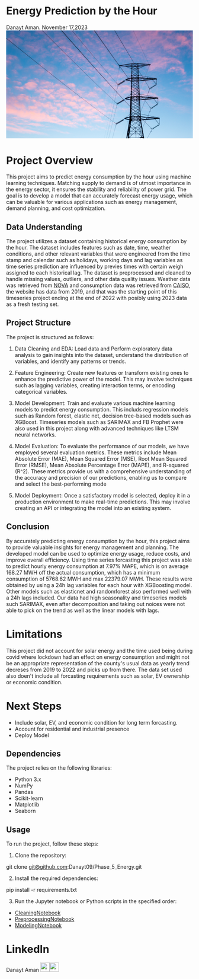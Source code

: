 # Energy Prediction by the Hour
Danayt Aman. November 17,2023
![image_info](header_articles_(11)-2.png)
# Project Overview
This project aims to predict energy consumption by the hour using machine learning techniques. Matching supply to demand is of utmost importance in the energy sector, it ensures the stability and reliability of power grid. The goal is to develop a model that can accurately forecast energy usage, which can be valuable for various applications such as energy management, demand planning, and cost optimization. 

## Data Understanding 

The project utilizes a dataset containing historical energy consumption by the hour. The dataset includes features such as date, time, weather conditions, and other relevant variables that were engineered from the time stamp and calendar such as holidays, working days and lag variables as time series prediction are influenced by previes times with certain weigh assigned to each historical lag. The dataset is preprocessed and cleaned to handle missing values, outliers, and other data quality issues. Weather data was retrieved from [NOVA](https://www.ncei.noaa.gov) and consumption data was retrieved from [CAISO](http://www.caiso.com/planning/Pages/ReliabilityRequirements/Default.aspx), the website has data from 2019, and that was the starting point of this timeseries project ending at the end of 2022 with posibly using 2023 data as a fresh testing set.


## Project Structure

The project is structured as follows:

1. Data Cleaning and EDA: Load data and Perform exploratory data analysis to gain insights into the dataset, understand the distribution of variables, and identify any patterns or trends.

2. Feature Engineering: Create new features or transform existing ones to enhance the predictive power of the model. This may involve techniques such as lagging variables, creating interaction terms, or encoding categorical variables.

3. Model Development: Train and evaluate various machine learning models to predict energy consumption. This includs regression models such as Random forest, elastic net, decision tree-based models such as XGBoost. Timeseries models such as SARIMAX and FB Prophet were also used in this project along with advanced techniques like LTSM neural networks.

4. Model Evaluation: To evaluate the performance of our models, we have employed several evaluation metrics. These metrics include Mean Absolute Error (MAE), Mean Squared Error (MSE), Root Mean Squared Error (RMSE), Mean Absolute Percentage Error (MAPE), and R-squared (R^2). These metrics provide us with a comprehensive understanding of the accuracy and precision of our predictions, enabling us to compare and select the best-performing mode

5. Model Deployment: Once a satisfactory model is selected, deploy it in a production environment to make real-time predictions. This may involve creating an API or integrating the model into an existing system.

## Conclusion

By accurately predicting energy consumption by the hour, this project aims to provide valuable insights for energy management and planning. The developed model can be used to optimize energy usage, reduce costs, and improve overall efficiency. Using time series forcasting this project was able to predict hourly energy consumption at 7.97% MAPE, which is on average 168.27 MWH off the actual consumption, which has a minimum consumption of 5768.62 MWH and max 22379.07 MWH. These results were obtained by using a 24h lag variables for each hour with XGBoosting model. Other models such as elasticnet and randomforest also performed well with a 24h lags included. Our data had high seasonality and timeseries models such SARIMAX, even after decomposition and taking out noices were not able to pick on the trend as well as the linear models with lags.


# Limitations
This project did not account for solar energy and the time used being during covid where lockdown had an effect on energy consumption and might not be an appropriate representation of the county's usual data as yearly trend decreses from 2019 to 2022 and picks up from there. The data set used also doen't include all forcasting requirements such as solar, EV ownership or economic condition. 

# Next Steps
* Include solar, EV, and economic condition for long term forcasting.
* Account for residential and industrial presence 
* Deploy Model

## Dependencies

The project relies on the following libraries:

- Python 3.x
- NumPy
- Pandas
- Scikit-learn
- Matplotlib
- Seaborn

## Usage

To run the project, follow these steps:

1. Clone the repository:

git clone git@github.com:Danayt09/Phase_5_Energy.git

2. Install the required dependencies:

pip install -r requirements.txt

3. Run the Jupyter notebook or Python scripts in the specified order:

* [CleaningNotebook]()
* [PreprocessingNotebook]()
* [ModelingNotebook]()


# LinkedIn
Danayt Aman <a href = "https://github.com/Danayt09"><img src='https://cdn.pixabay.com/photo/2022/01/30/13/33/github-6980894_1280.png' width = '25' height='25'></a><a href="https://www.linkedin.com/in/danayt-aman/"><img src='https://upload.wikimedia.org/wikipedia/commons/8/81/LinkedIn_icon.svg' width = '25' height='25'></a>  


